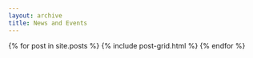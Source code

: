 ```yaml
---
layout: archive
title: News and Events
---
```

<!-- Google tag (gtag.js) -->
<script async src="https://www.googletagmanager.com/gtag/js?id=G-BZ7FX1WQPT"></script>
<script>
  window.dataLayer = window.dataLayer || [];
  function gtag(){dataLayer.push(arguments);}
  gtag('js', new Date());

  gtag('config', 'G-BZ7FX1WQPT');
</script>
{% for post in site.posts %}
{% include post-grid.html %}
{% endfor %}
